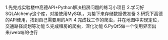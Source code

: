 1.先完成实验楼中高德API+Python解决租房问题的练习小项目
2.学习好SQLAlchemy这个库，对接使用MySQL，为接下来存储数据做准备
3.研究下高德的API使用，找到自己需要用的API
4.完成找工作的爬虫，并在地图中实现定位，交通路径规划等功能
5.完成租房的爬虫，深化功能
6.PyQt5做一个使用界面出来/web端的也行
